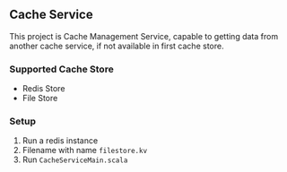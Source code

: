 ## Cache Service
This project is Cache Management Service, capable to getting data from another cache service,
if not available in first cache store.

### Supported Cache Store
- Redis Store
- File Store

### Setup
1. Run a redis instance
2. Filename with name `filestore.kv`
3. Run `CacheServiceMain.scala`